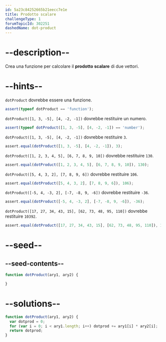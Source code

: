```yaml
---
id: 5a23c84252665b21eecc7e1e
title: Prodotto scalare
challengeType: 1
forumTopicId: 302251
dashedName: dot-product
---
```


# --description--

Crea una funzione per calcolare il **prodotto scalare** di due vettori.

# --hints--

`dotProduct` dovrebbe essere una funzione.

```js
assert(typeof dotProduct == 'function');
```

`dotProduct([1, 3, -5], [4, -2, -1])` dovrebbe restituire un numero.

```js
assert(typeof dotProduct([1, 3, -5], [4, -2, -1]) == 'number');
```

`dotProduct([1, 3, -5], [4, -2, -1])` dovrebbe restituire `3`.

```js
assert.equal(dotProduct([1, 3, -5], [4, -2, -1]), 3);
```

`dotProduct([1, 2, 3, 4, 5], [6, 7, 8, 9, 10])` dovrebbe restituire `130`.

```js
assert.equal(dotProduct([1, 2, 3, 4, 5], [6, 7, 8, 9, 10]), 130);
```

`dotProduct([5, 4, 3, 2], [7, 8, 9, 6])` dovrebbe restituire `106`.

```js
assert.equal(dotProduct([5, 4, 3, 2], [7, 8, 9, 6]), 106);
```

`dotProduct([-5, 4, -3, 2], [-7, -8, 9, -6])` dovrebbe restituire `-36`.

```js
assert.equal(dotProduct([-5, 4, -3, 2], [-7, -8, 9, -6]), -36);
```

`dotProduct([17, 27, 34, 43, 15], [62, 73, 48, 95, 110])` dovrebbe restituire `10392`.

```js
assert.equal(dotProduct([17, 27, 34, 43, 15], [62, 73, 48, 95, 110]), 10392);
```

# --seed--

## --seed-contents--

```js
function dotProduct(ary1, ary2) {

}
```

# --solutions--

```js
function dotProduct(ary1, ary2) {
  var dotprod = 0;
  for (var i = 0; i < ary1.length; i++) dotprod += ary1[i] * ary2[i];
  return dotprod;
}
```
